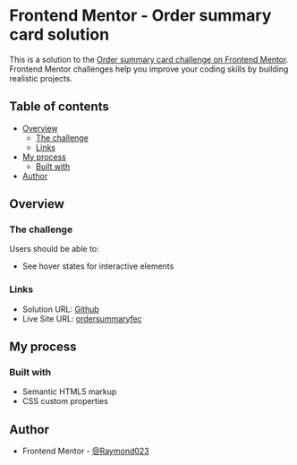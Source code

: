 # Frontend Mentor - Order summary card solution

This is a solution to the [Order summary card challenge on Frontend Mentor](https://www.frontendmentor.io/challenges/order-summary-component-QlPmajDUj). Frontend Mentor challenges help you improve your coding skills by building realistic projects. 

## Table of contents

- [Overview](#overview)
  - [The challenge](#the-challenge)
  - [Links](#links)
- [My process](#my-process)
  - [Built with](#built-with)
- [Author](#author)

## Overview

### The challenge

Users should be able to:

- See hover states for interactive elements

### Links

- Solution URL: [Github](https://github.com/Raymond023/order-summary-card.git)
- Live Site URL: [ordersummaryfec](https://ordersummaryfec.netlify.app)

## My process

### Built with

- Semantic HTML5 markup
- CSS custom properties



## Author

- Frontend Mentor - [@Raymond023](https://www.frontendmentor.io/profile/Raymond023)

